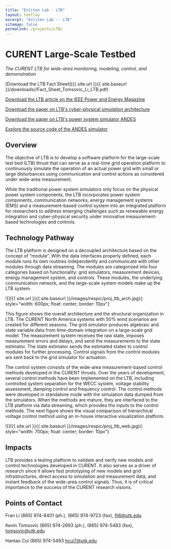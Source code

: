 ```yaml
---
title: "Enliten Lab - LTB"
layout: textlay
excerpt: "Enliten Lab -- LTB"
sitemap: false
permalink: /projects/LTB/
---
```


# CURENT Large-Scale Testbed
_The CURENT LTB for wide-area monitoring, modeling, control, and demonstration_

[Download the LTB Fact Sheet]({{ site.url }}{{ site.baseurl }}/downloads//Fact_Sheet_Tomsovic_Li_LTB.pdf)

[Download the LTB article on the IEEE Power and Energy Magazine](https://www.nxtbook.com/nxtbooks/pes/powerenergy_030420/index.php#/p/60)

[Download the paper on LTB's cyber-physical simulation architecture](https://digital-library.theiet.org/content/journals/10.1049/iet-esi.2019.0084/)

[Download the paper on LTB's power system simulator ANDES](https://arxiv.org/abs/2002.09455)

[Explore the source code of the ANDES simulator](https://github.com/cuihantao/andes)

## Overview

The objective of LTB is to develop a software platform for the large-scale test bed (LTB) thrust that can serve as a real-time grid operation platform to continuously simulate the operation of an actual power grid with small or large disturbances using communication and control actions as considered under wide-area measurement.

While the traditional power system simulators only focus on the physical power system components, the LTB incorporates power system components,
communication networks, energy management systems (EMS) and a measurement-based control system into an integrated platform for researchers to address emerging challenges such as renewable energy integration and cyber-physical security under innovative measurement-based technologies and controls.

## Technology Pathway


The LTB platform is designed on a decoupled architecture based on the concept of “module”. With the data interfaces properly defined, each module runs its own routines independently and communicate with other modules through data streaming. The modules are categorized into four categories based on functionality: grid simulators, measurement devices, energy management system, and controls. These modules, the underlying communication network, and the large-scale system models make up the LTB system.

![]({{ site.url }}{{ site.baseurl }}/images/respic/proj_ltb_arch.jpg){: style="width: 600px; float: center; border: 10px"}


This figure shows the overall architecture and the structural organization in LTB. The CURENT North America systems with 50% wind scenarios are created for different seasons. The grid simulator produces algebraic and state variable data from time-domain integration on a large-scale grid model. The measurement system receives the raw state, imposes measurement errors and delays, and send the measurements to the state estimator. The state estimator sends the estimated states to
control modules for further processing. Control signals from the control modules are sent back to the grid simulator for actuation.

The control system consists of the wide-area measurement-based control methods developed in the CURENT thrusts. Over the years of development, several control methods have been implemented on the LTB, including controlled system separation for the WECC system, voltage stability assessment, damping control and frequency control. The control methods were developed in standalone mode with the simulation data dumped from the simulators. When the methods are mature, they are interfaced to the
LTB platform via data streaming, which provides the inputs to the control methods. The next figure shows the visual comparison of hierarchical voltage control method using an in-house interactive visualization platform.

![]({{ site.url }}{{ site.baseurl }}/images/respic/proj_ltb_web.jpg){: style="width: 700px; float: center; border: 10px"}

## Impacts

LTB provides a testing platform to validate and verify new models and control technologies developed in CURENT. It also serves as a driver of research since it allows fast prototyping of new models and grid infrastructures, direct access to simulation and measurement data, and instant feedback of the wide-area control signals. Thus, it is of critical importance to the success of the CURENT research visions.


## Points of Contact

Fran Li (865) 974-8401 (ph.), (865) 974-9723 (fax), fli6@utk.edu

Kevin Tomsovic (865) 974-2693 (ph.), (865) 974-5483 (fax), tomsovic@utk.edu

Hantao Cui (865) 974-5493 hcui7@utk.edu

